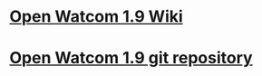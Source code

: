 # [Open Watcom 1.9 Wiki](https://github.com/open-watcom/open-watcom-1.9/wiki)
# [Open Watcom 1.9 git repository](https://github.com/open-watcom/owp4v1copy)
